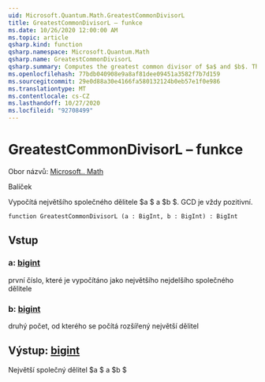 ```yaml
---
uid: Microsoft.Quantum.Math.GreatestCommonDivisorL
title: GreatestCommonDivisorL – funkce
ms.date: 10/26/2020 12:00:00 AM
ms.topic: article
qsharp.kind: function
qsharp.namespace: Microsoft.Quantum.Math
qsharp.name: GreatestCommonDivisorL
qsharp.summary: Computes the greatest common divisor of $a$ and $b$. The GCD is always positive.
ms.openlocfilehash: 77bdb040908e9a8af81dee09451a3582f7b7d159
ms.sourcegitcommit: 29e0d88a30e4166fa580132124b0eb57e1f0e986
ms.translationtype: MT
ms.contentlocale: cs-CZ
ms.lasthandoff: 10/27/2020
ms.locfileid: "92708499"
---
```

# <a name="greatestcommondivisorl-function"></a>GreatestCommonDivisorL – funkce

Obor názvů: [Microsoft.. Math](xref:Microsoft.Quantum.Math)

Balíček [](https://nuget.org/packages/)


Vypočítá největšího společného dělitele $a $ a $b $. GCD je vždy pozitivní.

```qsharp
function GreatestCommonDivisorL (a : BigInt, b : BigInt) : BigInt
```


## <a name="input"></a>Vstup

### <a name="a--bigint"></a>a: [bigint](xref:microsoft.quantum.lang-ref.bigint)

první číslo, které je vypočítáno jako největšího nejdelšího společného dělitele


### <a name="b--bigint"></a>b: [bigint](xref:microsoft.quantum.lang-ref.bigint)

druhý počet, od kterého se počítá rozšířený největší dělitel



## <a name="output--bigint"></a>Výstup: [bigint](xref:microsoft.quantum.lang-ref.bigint)

Největší společný dělitel $a $ a $b $